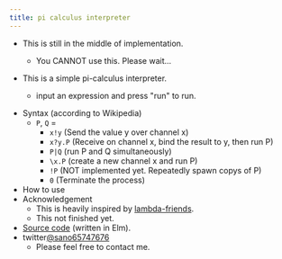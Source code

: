 ```yaml
---
title: pi calculus interpreter
---
```

<script src="pi.js"></script>

- This is still in the middle of implementation.
  - You CANNOT use this. Please wait...

- This is a simple pi-calculus interpreter.
   - input an expression and press "run" to run. 

<div id="myapp"></div>

- Syntax (according to Wikipedia)
  - `P`, `Q` =
    - `x!y` (Send the value y over channel x)
    - `x?y.P` (Receive on channel x, bind the result to y, then run P)
    - `P|Q` (run P and Q simultaneously)
    - `\x.P` (create a new channel x and run P)
    - `!P` (NOT implemented yet. Repeatedly spawn copys of P)
    - `0` (Terminate the process)
- How to use
- Acknowledgement
  - This is heavily inspired by [lambda-friends](https://nikosai.ml/lambda-friends/).
  - This not finished yet.
- [Source code](https://github.com/sano-jin/pi-calculus.git) (written in Elm). 
- twitter[@sano65747676](https://twitter.com/sano65747676)
  - Please feel free to contact me.

<script>
  var app = Elm.Main.init({
    node: document.getElementById('myapp')
  });
</script>
